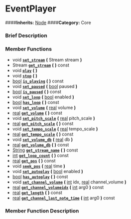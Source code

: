 #  EventPlayer  
####**Inherits:** [Node](class_node)
####**Category:** Core

###  Brief Description  


###  Member Functions 
  * void  **[`set_stream`](#set_stream)**  **(** Stream stream  **)**
  * Stream  **[`get_stream`](#get_stream)**  **(** **)** const
  * void  **[`play`](#play)**  **(** **)**
  * void  **[`stop`](#stop)**  **(** **)**
  * [bool](class_bool)  **[`is_playing`](#is_playing)**  **(** **)** const
  * void  **[`set_paused`](#set_paused)**  **(** [bool](class_bool) paused  **)**
  * [bool](class_bool)  **[`is_paused`](#is_paused)**  **(** **)** const
  * void  **[`set_loop`](#set_loop)**  **(** [bool](class_bool) enabled  **)**
  * [bool](class_bool)  **[`has_loop`](#has_loop)**  **(** **)** const
  * void  **[`set_volume`](#set_volume)**  **(** [real](class_real) volume  **)**
  * [real](class_real)  **[`get_volume`](#get_volume)**  **(** **)** const
  * void  **[`set_pitch_scale`](#set_pitch_scale)**  **(** [real](class_real) pitch_scale  **)**
  * [real](class_real)  **[`get_pitch_scale`](#get_pitch_scale)**  **(** **)** const
  * void  **[`set_tempo_scale`](#set_tempo_scale)**  **(** [real](class_real) tempo_scale  **)**
  * [real](class_real)  **[`get_tempo_scale`](#get_tempo_scale)**  **(** **)** const
  * void  **[`set_volume_db`](#set_volume_db)**  **(** [real](class_real) db  **)**
  * [real](class_real)  **[`get_volume_db`](#get_volume_db)**  **(** **)** const
  * [String](class_string)  **[`get_stream_name`](#get_stream_name)**  **(** **)** const
  * [int](class_int)  **[`get_loop_count`](#get_loop_count)**  **(** **)** const
  * [real](class_real)  **[`get_pos`](#get_pos)**  **(** **)** const
  * void  **[`seek_pos`](#seek_pos)**  **(** [real](class_real) time  **)**
  * void  **[`set_autoplay`](#set_autoplay)**  **(** [bool](class_bool) enabled  **)**
  * [bool](class_bool)  **[`has_autoplay`](#has_autoplay)**  **(** **)** const
  * void  **[`set_channel_volume`](#set_channel_volume)**  **(** [int](class_int) idx, [real](class_real) channel_volume  **)**
  * [real](class_real)  **[`get_channel_volumeidx`](#get_channel_volumeidx)**  **(** [int](class_int) arg0  **)** const
  * [real](class_real)  **[`get_length`](#get_length)**  **(** **)** const
  * [real](class_real)  **[`get_channel_last_note_time`](#get_channel_last_note_time)**  **(** [int](class_int) arg0  **)** const

###  Member Function Description  
